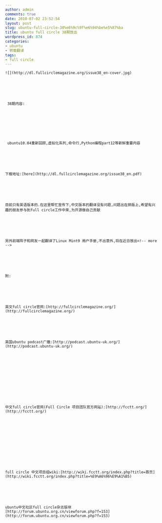 ```yaml
---
author: admin
comments: true
date: 2010-07-02 23:52:54
layout: post
slug: ubuntu-full-circle-38%e6%9c%9f%e6%94%be%e5%87%ba
title: ubuntu full circle 38期放出
wordpress_id: 874
categories:
- ubuntu
- 转载翻译
tags:
- full circle
---
```



	 






	![](http://dl.fullcirclemagazine.org/issue38_en-cover.jpg)






	 38期内容:  

	






	 ubuntu10.04重新回顾,虚拟化系列,命令行,Python编程part12等新鲜重要内容






	下载地址:[here](http://dl.fullcirclemagazine.org/issue38_en.pdf)






	目前只有英语版本的.在这里帮忙宣传下,中文版本的翻译没有问题,问题出在排版上,希望有兴趣的朋友参与到full circle工作中来,为开源做自己贡献






	另外前端阵子和网友一起翻译了Linux Mint9 用户手册,不出意外,将在近日放出<!-- more -->






	附:






	英文full circle官网:[http://fullcirclemagazine.org/](http://fullcirclemagazine.org/)






	英国ubuntu podcast广播:[http://podcast.ubuntu-uk.org/](http://podcast.ubuntu-uk.org/)






	






	中文full circle官网(Full Circle 项目团队官方网站):[http://fcctt.org/](http://fcctt.org/)






	






	full circle 中文项目组wiki:[http://wiki.fcctt.org/index.php?title=首页](http://wiki.fcctt.org/index.php?title=%E9%A6%96%E9%A1%B5)






	ubuntu中文社区full circle杂志版块[http://forum.ubuntu.org.cn/viewforum.php?f=153](http://forum.ubuntu.org.cn/viewforum.php?f=153)





